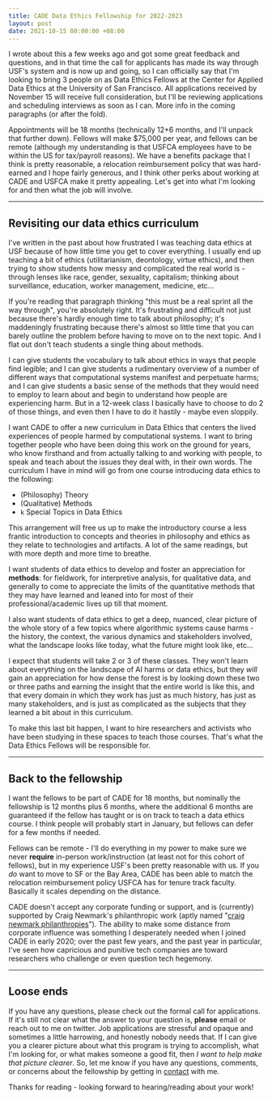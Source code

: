 ```yaml
---
title: CADE Data Ethics Fellowship for 2022-2023
layout: post
date: 2021-10-15 00:00:00 +08:00
---
```


I wrote about this a few weeks ago and got some great feedback and questions, and in that time the call for applicants has made its way through USF's system and is now up and going, so I can officially say that I'm looking to bring 3 people on as Data Ethics Fellows at the Center for Applied Data Ethics at the University of San Francisco. All applications received by November 15 will receive full consideration, but I'll be reviewing applications and scheduling interviews as soon as I can. More info in the coming paragraphs (or after the fold).

Appointments will be 18 months (technically 12+6 months, and I'll unpack that further down). Fellows will make $75,000 per year, and fellows can be remote (although my understanding is that USFCA employees have to be within the US for tax/payroll reasons). We have a benefits package that I think is pretty reasonable, a relocation reimbursement policy that was hard-earned and I hope fairly generous, and I think other perks about working at CADE and USFCA make it pretty appealing. Let's get into what I'm looking for and then what the job will involve.

---

## Revisiting our data ethics curriculum

I've written in the past about how frustrated I was teaching data ethics at USF because of how little time you get to cover everything. I usually end up teaching a bit of ethics (utilitarianism, deontology, virtue ethics), and then trying to show students how messy and complicated the real world is - through lenses like race, gender, sexuality, capitalism; thinking about surveillance, education, worker management, medicine, etc...

If you're reading that paragraph thinking "this must be a real sprint all the way through", you're absolutely right. It's frustrating and difficult not just because there's hardly enough time to talk about philosophy; it's maddeningly frustrating because there's almost so little time that you can barely outline the problem before having to move on to the next topic. And I flat out don't teach students a single thing about methods.

I can give students the vocabulary to talk about ethics in ways that people find legible; and I can give students a rudimentary overview of a number of different ways that computational systems manifest and perpetuate harms; and I can give students a basic sense of the methods that they would need to employ to learn about and begin to understand how people are experiencing harm. But in a 12-week class I basically have to choose to do 2 of those things, and even then I have to do it hastily - maybe even sloppily.

I want CADE to offer a new curriculum in Data Ethics that centers the lived experiences of people harmed by computational systems. I want to bring together people who have been doing this work on the ground for years, who know firsthand and from actually talking to and working with people, to speak and teach about the issues they deal with, in their own words. The curriculum I have in mind will go from one course introducing data ethics to the following:

- (Philosophy) Theory
- (Qualitative) Methods
- `k` Special Topics in Data Ethics

This arrangement will free us up to make the introductory course a less frantic introduction to concepts and theories in philosophy and ethics as they relate to technologies and artifacts. A lot of the same readings, but with more depth and more time to breathe.

I want students of data ethics to develop and foster an appreciation for **methods**: for fieldwork, for interpretive analysis, for qualitative data, and generally to come to appreciate the limits of the quantitative methods that they may have learned and leaned into for most of their professional/academic lives up till that moment.

I also want students of data ethics to get a deep, nuanced, clear picture of the whole story of a few topics where algorithmic systems cause harms - the history, the context, the various dynamics and stakeholders involved, what the landscape looks like today, what the future might look like, etc...

I expect that students will take 2 or 3 of these classes. They won't learn about everything on the landscape of AI harms or data ethics, but they *will* gain an appreciation for how dense the forest is by looking down these two or three paths and earning the insight that the entire world is like this, and that every domain in which they work has just as much history, has just as many stakeholders, and is just as complicated as the subjects that they learned a bit about in this curriculum.

To make this last bit happen, I want to hire researchers and activists who have been studying in these spaces to teach those courses. That's what the Data Ethics Fellows will be responsible for.

---

## Back to the fellowship

I want the fellows to be part of CADE for 18 months, but nominally the fellowship is 12 months plus 6 months, where the additional 6 months are guaranteed if the fellow has taught or is on track to teach a data ethics course. I think people will probably start in January, but fellows can defer for a few months if needed.

Fellows can be remote - I'll do everything in my power to make sure we never **require** in-person work/instruction (at least not for this cohort of fellows), but in my experience USF's been pretty reasonable with us. If you *do* want to move to SF or the Bay Area, CADE has been able to match the relocation reimbursement policy USFCA has for tenure track faculty. Basically it scales depending on the distance.

CADE doesn't accept any corporate funding or support, and is (currently) supported by Craig Newmark's philanthropic work (aptly named "[craig newmark philanthropies][craignewmarkphilanthropies]"). The ability to make some distance from corporate influence was something I desperately needed when I joined CADE in early 2020; over the past few years, and the past year in particular, I've seen how capricious and punitive tech companies are toward researchers who challenge or even question tech hegemony.

---

## Loose ends

If you have any questions, please check out the formal call for applications. If it's still not clear what the answer to your question is, **please** email or reach out to me on twitter.
Job applications are stressful and opaque and sometimes a little harrowing, and honestly nobody needs that. If I can give you a clearer picture about what this program is trying to accomplish, what I'm looking for, or what makes someone a good fit, then *I want to help make that picture clearer*.
So, let me know if you have any questions, comments, or concerns about the fellowship by getting in [contact][] with me.

Thanks for reading - looking forward to hearing/reading about your work!




[craignewmarkphilanthropies]: https://craignewmarkphilanthropies.org/
[contact]: /contact









